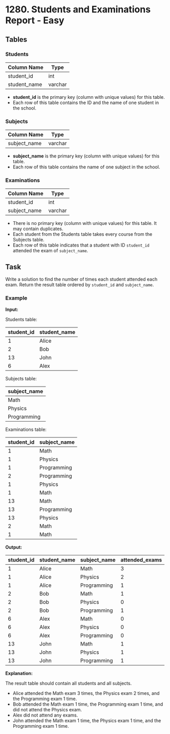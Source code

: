 # 1280. Students and Examinations Report - Easy

## Tables

### Students

| Column Name   | Type    |
|---------------|---------|
| student_id    | int     |
| student_name  | varchar |

- **student_id** is the primary key (column with unique values) for this table.
- Each row of this table contains the ID and the name of one student in the school.

### Subjects

| Column Name  | Type    |
|--------------|---------|
| subject_name | varchar |

- **subject_name** is the primary key (column with unique values) for this table.
- Each row of this table contains the name of one subject in the school.

### Examinations

| Column Name  | Type    |
|--------------|---------|
| student_id   | int     |
| subject_name | varchar |

- There is no primary key (column with unique values) for this table. It may contain duplicates.
- Each student from the Students table takes every course from the Subjects table.
- Each row of this table indicates that a student with ID `student_id` attended the exam of `subject_name`.

## Task

Write a solution to find the number of times each student attended each exam. Return the result table ordered by `student_id` and `subject_name`.

### Example

**Input:**

Students table:

| student_id | student_name |
|------------|--------------|
| 1          | Alice        |
| 2          | Bob          |
| 13         | John         |
| 6          | Alex         |

Subjects table:

| subject_name |
|--------------|
| Math         |
| Physics      |
| Programming  |

Examinations table:

| student_id | subject_name |
|------------|--------------|
| 1          | Math         |
| 1          | Physics      |
| 1          | Programming  |
| 2          | Programming  |
| 1          | Physics      |
| 1          | Math         |
| 13         | Math         |
| 13         | Programming  |
| 13         | Physics      |
| 2          | Math         |
| 1          | Math         |

**Output:**

| student_id | student_name | subject_name | attended_exams |
|------------|--------------|--------------|----------------|
| 1          | Alice        | Math         | 3              |
| 1          | Alice        | Physics      | 2              |
| 1          | Alice        | Programming  | 1              |
| 2          | Bob          | Math         | 1              |
| 2          | Bob          | Physics      | 0              |
| 2          | Bob          | Programming  | 1              |
| 6          | Alex         | Math         | 0              |
| 6          | Alex         | Physics      | 0              |
| 6          | Alex         | Programming  | 0              |
| 13         | John         | Math         | 1              |
| 13         | John         | Physics      | 1              |
| 13         | John         | Programming  | 1              |

**Explanation:**

The result table should contain all students and all subjects.
- Alice attended the Math exam 3 times, the Physics exam 2 times, and the Programming exam 1 time.
- Bob attended the Math exam 1 time, the Programming exam 1 time, and did not attend the Physics exam.
- Alex did not attend any exams.
- John attended the Math exam 1 time, the Physics exam 1 time, and the Programming exam 1 time.
